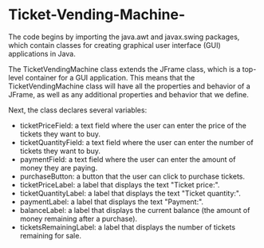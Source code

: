 # Ticket-Vending-Machine-

The code begins by importing the java.awt and javax.swing packages, which contain classes for creating graphical user interface (GUI) applications in Java.

The TicketVendingMachine class extends the JFrame class, which is a top-level container for a GUI application. This means that the TicketVendingMachine class will have all the properties and behavior of a JFrame, as well as any additional properties and behavior that we define.

Next, the class declares several variables:

- ticketPriceField: a text field where the user can enter the price of the tickets they want to buy.
- ticketQuantityField: a text field where the user can enter the number of tickets they want to buy.
- paymentField: a text field where the user can enter the amount of money they are paying.
- purchaseButton: a button that the user can click to purchase tickets.
- ticketPriceLabel: a label that displays the text "Ticket price:".
- ticketQuantityLabel: a label that displays the text "Ticket quantity:".
- paymentLabel: a label that displays the text "Payment:".
- balanceLabel: a label that displays the current balance (the amount of money remaining after a purchase).
- ticketsRemainingLabel: a label that displays the number of tickets remaining for sale.
